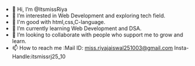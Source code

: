 - 👋 Hi, I’m @ItsmissRiya
- 👀 I’m interested in Web Development and exploring tech field.
- 🧠 I'm good with html,css,C-language.
- 🌱 I’m currently learning Web Development and DSA.
- 💞️ I’m looking to collaborate with people who support me to grow and learn.
- 📫 How to reach me :Mail ID: miss.riyajaiswal251003@gmail.com Insta-Handle:itsmissrj25_10

<!---
ItsmissRiya/ItsmissRiya is a ✨ special ✨ repository because its `README.md` (this file) appears on your GitHub profile.
You can click the Preview link to take a look at your changes.
--->
